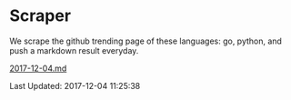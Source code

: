# Scraper

We scrape the github trending page of these languages: go, python, and push a markdown result everyday.

[2017-12-04.md](https://github.com/borays/Scraper/blob/master/2017-12-04.md)

Last Updated: 2017-12-04 11:25:38